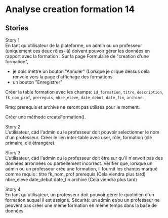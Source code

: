  # Analyse creation formation 14  
## Stories  
Story 1  
En tant qu'utilisateur de la plateforme, un admin ou un professeur (uniquement ces deux rôles-là) doivent pouvoir gérer les données en rapport avec la formation :
Sur la page Formulaire de "creation d'une formation", 
- je dois mettre un bouton "Annuler" (Lorsque je clique dessus cela renvoie vers la page d'affichage des formations.
- un bouton "Enregistrer"

Créer la table formation avec les champs: 
`id_formation`, `titre`, `description`, `fk_nom_prof`, `prerequis`, `nbre_eleve`, `date_debut`, `date_fin`, `archive`.

Rmq: prerequis et archive ne seront pas utilisés pour le moment.

Créer une méthode createFormation().


Story 2  
L'utilisateur, càd l'admin ou le professeur doit pouvoir selectionner le nom d'un professeur. 
Créer le lien inter-table avec user, rôle, formation (clé primaire, clé étrangère).


Story 3  
L'utilisateur, càd l'admin ou le professeur doit être sur qu'il n'envoit pas des données arronnées ou partiellement incorrect.
Vérifier que, lorsque un admin ou un professeur crée une formation, il fournit les champs marqué comme requis : 
titre
fk_nom_prof
prerequis (Cela viendra plus tard)
nbre_eleve
date_debut
date_fin
archive  (Cela viendra plus tard)



Story 4  
En tant qu'utilisateur, un professeur doit pouvoir gérer le quotidien d'un formation auquel il est assigné.
Sécurité: un admin et/ou un professeur ne peuvent pas créer une même formation en même temps dans la base de données.
